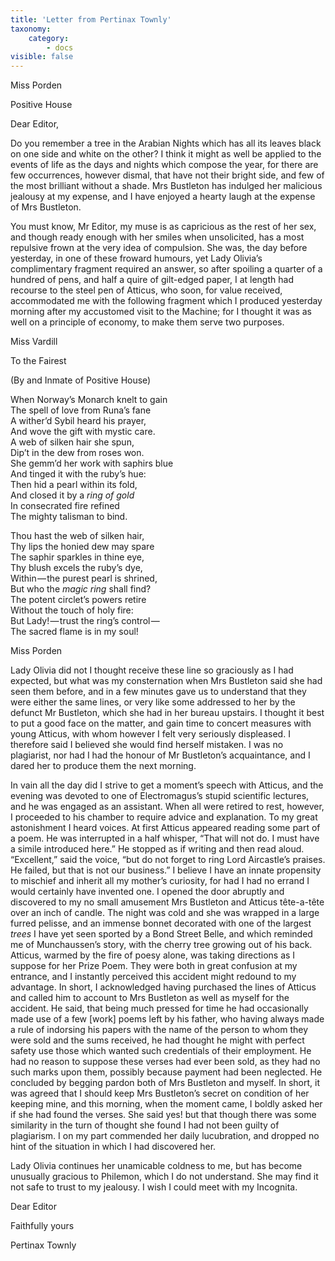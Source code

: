 ```yaml
---
title: 'Letter from Pertinax Townly'
taxonomy:
    category:
        - docs
visible: false
---
```


<div class="author">Miss Porden</div>

Positive House

Dear Editor,

Do you remember a tree in the Arabian Nights which has all its leaves black on one side and white on the other? I think it might as well be applied to the events of life as the days and nights which compose the year, for there are few occurrences, however dismal, that have not their bright side, and few of the most brilliant without a shade. Mrs Bustleton has indulged her malicious jealousy at my expense, and I have enjoyed a hearty laugh at the expense of Mrs Bustleton. 

You must know, Mr Editor, my muse is as capricious as the rest of her sex, and though ready enough with her smiles when unsolicited, has a most repulsive frown at the very idea of compulsion. She was, the day before yesterday, in one of these froward humours, yet Lady Olivia’s complimentary fragment required an answer, so after spoiling a quarter of a hundred of pens, and half a quire of gilt-edged paper, I at length had recourse to the steel pen of Atticus, who soon, for value received, accommodated me with the following fragment which I produced yesterday morning after my accustomed visit to the Machine; for I thought it was as well on a principle of economy, to make them serve two purposes.

<div class="author">Miss Vardill</div>

<span class="title">To the Fairest</span>

(By and Inmate of Positive House)  

When Norway’s Monarch knelt to gain  
The spell of love from Runa’s fane  
A wither’d Sybil heard his prayer,  
And wove the gift with mystic care.  
A web of silken hair she spun,  
Dip’t in the dew from roses won.  
She gemm’d her work with saphirs blue  
And tinged it with the ruby’s hue:  
Then hid a pearl within its fold,  
And closed it by a *ring of gold*  
In consecrated fire refined  
The mighty talisman to bind.  

Thou hast the web of silken hair,  
Thy lips the honied dew may spare  
The saphir sparkles in thine eye,  
Thy blush excels the ruby’s dye,  
Within — the purest pearl is shrined,  
But who the *magic ring* shall find?  
The potent circlet’s powers retire  
Without the touch of holy fire:  
But Lady! — trust the ring’s control —   
The sacred flame is in my soul!  

<div class="author">Miss Porden</div>

Lady Olivia did not I thought receive these line so graciously as I had expected, but what was my consternation when Mrs Bustleton said she had seen them before, and in a few minutes gave us to understand that they were either the same lines, or very like some addressed to her by the defunct Mr Bustleton, which she had in her bureau upstairs. I thought it best to put a good face on the matter, and gain time to concert measures with young Atticus, with whom however I felt very seriously displeased. I therefore said I believed she would find herself mistaken. I was no plagiarist, nor had I had the honour of Mr Bustleton’s acquaintance, and I dared her to produce them the next morning.

In vain all the day did I strive to get a moment’s speech with Atticus, and the evening was devoted to one of Electromagus’s stupid scientific lectures, and he was engaged as an assistant. When all were retired to rest, however, I proceeded to his chamber to require advice and explanation. To my great astonishment I heard voices. At first Atticus appeared reading some part of a poem. He was interrupted in a half whisper, “That will not do. I must have a simile introduced here.” He stopped as if writing and then read aloud. “Excellent,” said the voice, “but do not forget to ring Lord Aircastle’s praises. He failed, but that is not our business.” I believe I have an innate propensity to mischief and inherit all my mother’s curiosity, for had I had no errand I would certainly have invented one. I opened the door abruptly and discovered to my no small amusement Mrs Bustleton and Atticus tête-a-tête over an inch of candle. The night was cold and she was wrapped in a large furred pelisse, and an immense bonnet decorated with one of the largest *trees* I have yet seen sported by a Bond Street Belle, and which reminded me of Munchaussen’s story, with the cherry tree growing out of his back. Atticus, warmed by the fire of poesy alone, was taking directions as I suppose for her Prize Poem. They were both in great confusion at my entrance, and I instantly perceived this accident might redound to my advantage. In short, I acknowledged having purchased the lines of Atticus and called him to account to Mrs Bustleton as well as myself for the accident. He said, that being much pressed for time he had occasionally made use of a few [work] poems left by his father, who having always made a rule of indorsing his papers with the name of the person to whom they were sold and the sums received, he had thought he might with perfect safety use those which wanted such credentials of their employment. He had no reason to suppose these verses had ever been sold, as they had no such marks upon them, possibly because payment had been neglected. He concluded by begging pardon both of Mrs Bustleton and myself. In short, it was agreed that I should keep Mrs Bustleton’s secret on condition of her keeping mine, and this morning, when the moment came, I boldly asked her if she had found the verses. She said yes! but that though there was some similarity in the turn of thought she found I had not been guilty of plagiarism. I on my part commended her daily lucubration, and dropped no hint of the situation in which I had discovered her.

Lady Olivia continues her unamicable coldness to me, but has become unusually gracious to Philemon, which I do not understand. She may find it not safe to trust to my jealousy. I wish I could meet with my Incognita.

Dear Editor

Faithfully yours

Pertinax Townly